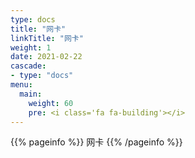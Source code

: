 ```yaml
---
type: docs
title: "网卡"
linkTitle: "网卡"
weight: 1
date: 2021-02-22
cascade:
- type: "docs"
menu:
  main:
    weight: 60
    pre: <i class='fa fa-building'></i>
---
```


{{% pageinfo %}}
网卡
{{% /pageinfo %}}



